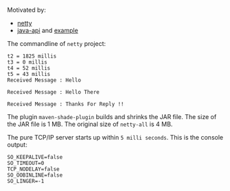 Motivated by:

- [netty](https://github.com/deepanprabhu/netty-twoway-tcp-client-server)
- [java-api](https://javadeveloperszone.wordpress.com/2013/04/20/java-tcp-chat-multiple-client/) and [example](https://cs.lmu.edu/~ray/notes/javanetexamples/)

The commandline of `netty` project:

```
t2 = 1825 millis
t3 = 0 millis
t4 = 52 millis
t5 = 43 millis
Received Message : Hello

Received Message : Hello There

Received Message : Thanks For Reply !!
```

The plugin `maven-shade-plugin` builds and shrinks the JAR file. The size of the JAR file is 1 MB.
The original size of `netty-all` is 4 MB.

The pure TCP/IP server starts up within `5 milli seconds`.
This is the console output:
```
SO_KEEPALIVE=false
SO_TIMEOUT=0
TCP_NODELAY=false
SO_OOBINLINE=false
SO_LINGER=-1
```

